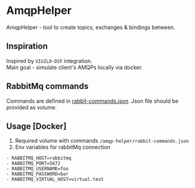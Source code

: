 # AmqpHelper
AmqpHelper - tool to create topics, exchanges & bindings between.

## Inspiration
Inspired by `VIGILO-DSF` integration.  
Main goal - simulate client's AMQPs locally via docker.   

## RabbitMq commands 
Commands are defined in [rabbit-commands.json](./commands/rabbit-commands.json).
Json file should be provided as volume.

## Usage [Docker] 
1. Required volume with commands `/amqp-helper/rabbit-commands.json`
2. Env variables for rabbitMq connection
``` 
- RABBITMQ_HOST=rabbitmq
- RABBITMQ_PORT=5672
- RABBITMQ_USERNAME=foo
- RABBITMQ_PASSWORD=bar
- RABBITMQ_VIRTUAL_HOST=virtual.test 
```

